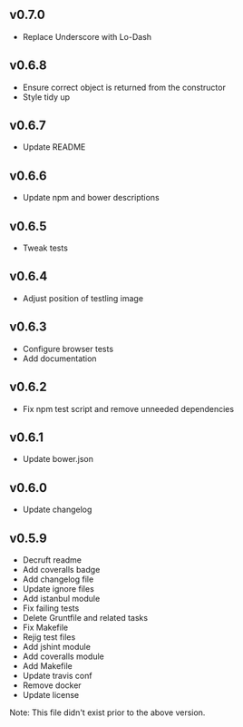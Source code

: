 ## v0.7.0

 * Replace Underscore with Lo-Dash

## v0.6.8

 * Ensure correct object is returned from the constructor
 * Style tidy up
 
## v0.6.7

 * Update README
 
## v0.6.6

 * Update npm and bower descriptions

## v0.6.5

 * Tweak tests

## v0.6.4

 * Adjust position of testling image

## v0.6.3

 * Configure browser tests
 * Add documentation

## v0.6.2

 * Fix npm test script and remove unneeded dependencies

## v0.6.1

 * Update bower.json

## v0.6.0

 * Update changelog
 
## v0.5.9

 * Decruft readme
 * Add coveralls badge
 * Add changelog file
 * Update ignore files
 * Add istanbul module
 * Fix failing tests
 * Delete Gruntfile and related tasks
 * Fix Makefile
 * Rejig test files
 * Add jshint module
 * Add coveralls module
 * Add Makefile
 * Update travis conf
 * Remove docker
 * Update license

 Note: This file didn't exist prior to the above version.